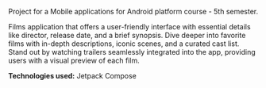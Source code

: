 Project for a Mobile applications for Android platform course - 5th semester.

Films application that offers a user-friendly interface with essential details like director, release date, and a brief synopsis. 
Dive deeper into favorite films with in-depth descriptions, iconic scenes, and a curated cast list.
Stand out by watching trailers seamlessly integrated into the app, providing users with a visual preview of each film. 

**Technologies used:** Jetpack Compose
